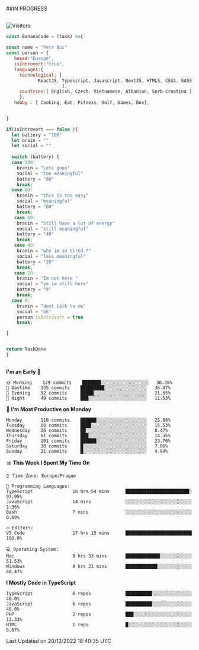 ##IN PROGRESS
##
![Visitors](https://komarev.com/ghpvc/?username=petrbui&style=for-the-badge&label=Visitors+👀)
```Javascript
const BananaCode = (task) =>{

const name = "Petr Bui"
const person = {
   based:"Europe",
   isIntrovert:"true",
   languages:{
     technological: [ 
            ReactJS, Typescript, Javascript, NextJS, HTML5, CSS3, SASS, Redux, Node, Storybook, Styled-Component
                     ],
     countries:[ English, Czech, Vietnamese, Albanian, Serb-Croatina ]
     },
   hobby : [ Cooking, Eat, Fitness, Golf, Games, Box],


}

if(isIntrovert === false ){
  let battery = "100"
  let brain = ""
  let social = ""
  
  switch (battery) {
  case 100:
    branin = "Lets gooo"
    social = "too meaningful"
    battery = "80"
    break;
  case 80:
    branin = "this is too easy"
    social = "meaningful"
    battery = "60"
    break;
   case 60:
    branin = "Still have a lot of energy"
    social = "still meaningful"
    battery = "40"
    break;
   case 40:
    branin = "why im so tired ?"
    social = "less meaningful"
    battery = "20"
    break;
   case 20:
    branin = "Im not here "
    social = "ye im still here"
    battery = "0"
    break;
  case 0:
    branin = "dont talk to me"
    social = "ok"
    person.isIntrovert = true
    break;

}


return TaskDone
}
```



##
<!--
[![My GitHub stats](https://github-readme-stats.vercel.app/api?username=petrbui&theme=github_dark)](https://github.com/anuraghazra/github-readme-stats)

[![My wakatime stats](https://github-readme-stats.vercel.app/api/wakatime?username=petrbui&theme=github_dark)](https://github.com/anuraghazra/github-readme-stats)
-->
<!--START_SECTION:waka-->
**I'm an Early 🐤** 

```text
🌞 Morning    129 commits    ███████░░░░░░░░░░░░░░░░░░   30.35% 
🌆 Daytime    155 commits    █████████░░░░░░░░░░░░░░░░   36.47% 
🌃 Evening    92 commits     █████░░░░░░░░░░░░░░░░░░░░   21.65% 
🌙 Night      49 commits     ███░░░░░░░░░░░░░░░░░░░░░░   11.53%

```
📅 **I'm Most Productive on Monday** 

```text
Monday       110 commits    ██████░░░░░░░░░░░░░░░░░░░   25.88% 
Tuesday      66 commits     ████░░░░░░░░░░░░░░░░░░░░░   15.53% 
Wednesday    36 commits     ██░░░░░░░░░░░░░░░░░░░░░░░   8.47% 
Thursday     61 commits     ███░░░░░░░░░░░░░░░░░░░░░░   14.35% 
Friday       101 commits    ██████░░░░░░░░░░░░░░░░░░░   23.76% 
Saturday     30 commits     █░░░░░░░░░░░░░░░░░░░░░░░░   7.06% 
Sunday       21 commits     █░░░░░░░░░░░░░░░░░░░░░░░░   4.94%

```


📊 **This Week I Spent My Time On** 

```text
⌚︎ Time Zone: Europe/Prague

💬 Programming Languages: 
TypeScript               16 hrs 54 mins      ████████████████████████░   97.95% 
JavaScript               14 mins             ░░░░░░░░░░░░░░░░░░░░░░░░░   1.36% 
Bash                     7 mins              ░░░░░░░░░░░░░░░░░░░░░░░░░   0.69%

🔥 Editors: 
VS Code                  17 hrs 15 mins      █████████████████████████   100.0%

💻 Operating System: 
Mac                      8 hrs 53 mins       █████████████░░░░░░░░░░░░   51.53% 
Windows                  8 hrs 21 mins       ████████████░░░░░░░░░░░░░   48.47%

```

**I Mostly Code in TypeScript** 

```text
TypeScript               6 repos             ██████████░░░░░░░░░░░░░░░   40.0% 
JavaScript               6 repos             ██████████░░░░░░░░░░░░░░░   40.0% 
PHP                      2 repos             ███░░░░░░░░░░░░░░░░░░░░░░   13.33% 
HTML                     1 repo              █░░░░░░░░░░░░░░░░░░░░░░░░   6.67%

```



 Last Updated on 20/12/2022 18:40:35 UTC
<!--END_SECTION:waka-->
